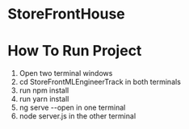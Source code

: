 # StoreFrontHouse


# How To Run Project
1. Open two terminal windows
2. cd StoreFrontMLEngineerTrack in both terminals
3. run npm install
4. run yarn install
5. ng serve --open in one terminal
6. node server.js in the other terminal
